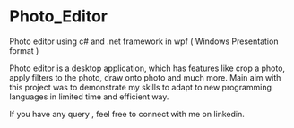 # Photo_Editor
Photo editor using c# and .net framework in wpf ( Windows Presentation format )

Photo editor is a desktop application, which has features like crop a photo, apply filters to the photo, draw onto photo and much more.
Main aim with this project was to demonstrate my skills to adapt to new programming languages in limited time and efficient way. 

If you have any query , feel free to connect with me on linkedin. 
